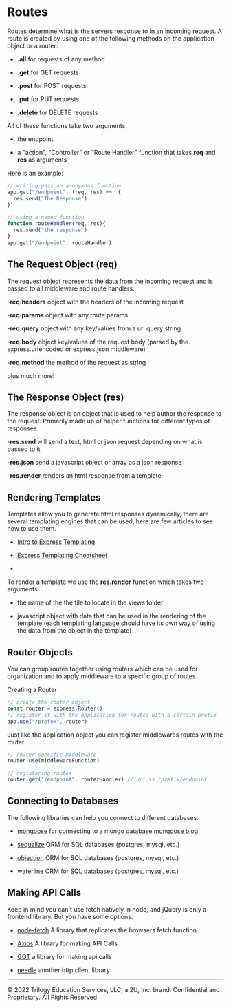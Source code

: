 # Routes
Routes determine what is the servers response to in an incoming request. A route is created by using one of the following methods on the application object or a router:

* **.all** for requests of any method

* **.get** for GET requests

* **.post** for POST requests

* **.put** for PUT requests

* **.delete** for DELETE requests

All of these functions take two arguments:

* the endpoint

* a "action", "Controller" or "Route Handler" function that takes **req** and **res** as arguments

Here is an example:

```js
// writing pass an anonymous function
app.get("/endpoint", (req, res) =>  {
  res.send("The Response")
})

// using a named function
function routeHandler(req, res){
  res.send("the response")
}
app.get("/endpoint", routeHandler)
```

## The Request Object (req)
The request object represents the data from the incoming request and is passed to all middleware and route handlers.

-**req.headers** object with the headers of the incoming request

-**req.params** object with any route params

-**req.query** object with any key/values from a url query string

-**req.body** object key/values of the request body (parsed by the express.urlencoded or express.json middleware)

-**req.method** the method of the request as string

plus much more!

## The Response Object (res)
The response object is an object that is used to help author the response to the request. Primarily made up of helper functions for different types of responses.

-**res.send** will send a text, html or json request depending on what is passed to it

-**res.json** send a javascript object or array as a json response

-**res.render** renders an html response from a template

## Rendering Templates
Templates allow you to generate html responses dynamically, there are several templating engines that can be used, here are few articles to see how to use them.

* [Intro to Express Templating](https://tuts.alexmercedcoder.com/2021/3/expresstemplatingintro/)

* [Express Templating Cheatsheet](https://tuts.alexmercedcoder.com/2021/10/express_templating_cheatsheet/)
* 
To render a template we use the **res.render** function which takes two arguments:

* the name of the the file to locate in the views folder

* javascript object with data that can be used in the rendering of the template (each templating language should have its own way of using the data from the object in the template)

## Router Objects
You can group routes together using routers which can be used for organization and to apply middleware to a specific group of routes.

Creating a Router

```js
// create the router object
const router = express.Router()
// register it with the application for routes with a certain prefix
app.use("/prefex", router)
```

Just like the application object you can register middlewares routes with the router

```js
// router specific middleware
router.use(middlewareFunction)

// registering routes
router.get("/endpoint", routerHandler) // url is /prefix/endpoint
```

## Connecting to Databases
The following libraries can help you connect to different databases.

* [mongoose](https://www.npmjs.com/package/mongoose) for connecting to a mongo database [mongoose blog](https://tuts.alexmercedcoder.com/2020/ExpressMongo/)

* [sequalize](https://www.npmjs.com/package/sequelize) ORM for SQL databases (postgres, mysql, etc.)

* [objection](https://www.npmjs.com/package/objection) ORM for SQL databases (postgres, mysql, etc.)

* [waterline](https://www.npmjs.com/package/waterline) ORM for SQL databases (postgres, mysql, etc.)

## Making API Calls
Keep in mind you can't use fetch natively in node, and jQuery is only a frontend library. But you have some options.

* [node-fetch](https://www.npmjs.com/package/node-fetch) A library that replicates the browsers fetch function

* [Axios](https://www.npmjs.com/package/axios) A library for making API Calls

* [GOT](https://www.npmjs.com/package/got) a library for making api calls

* [needle](https://www.npmjs.com/package/needle) another http client library

---
© 2022 Trilogy Education Services, LLC, a 2U, Inc. brand. Confidential and Proprietary. All Rights Reserved.